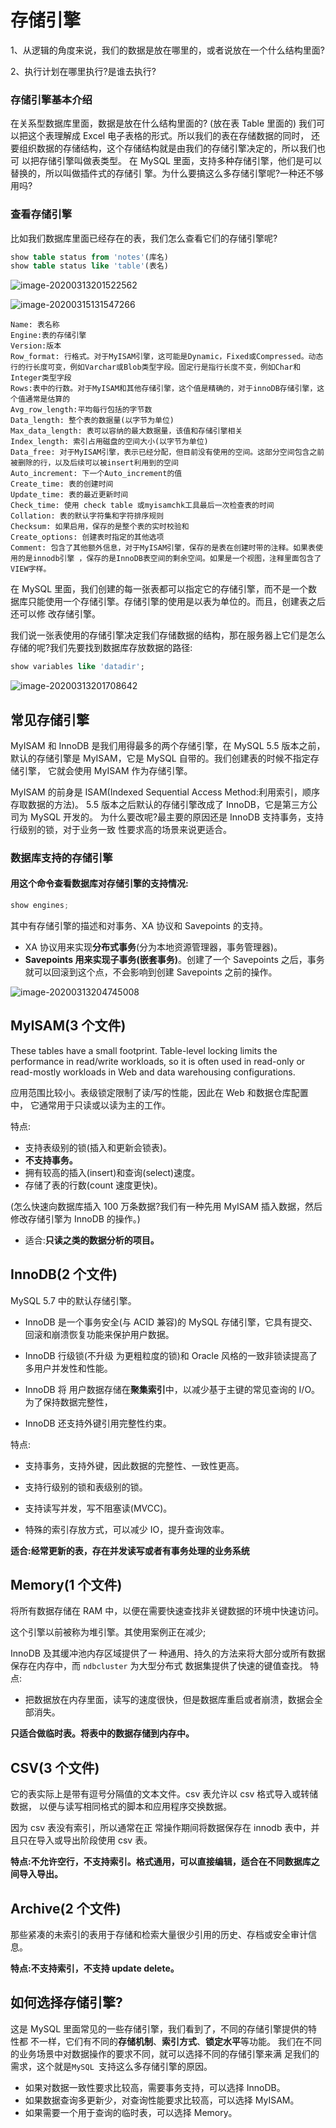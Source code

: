 # 存储引擎

1、从逻辑的角度来说，我们的数据是放在哪里的，或者说放在一个什么结构里面?

 2、执行计划在哪里执行?是谁去执行?

### 存储引擎基本介绍

在关系型数据库里面，数据是放在什么结构里面的? (放在表 Table 里面的)
我们可以把这个表理解成 Excel 电子表格的形式。所以我们的表在存储数据的同时，
还要组织数据的存储结构，这个存储结构就是由我们的存储引擎决定的，所以我们也可 以把存储引擎叫做表类型。
在 MySQL 里面，支持多种存储引擎，他们是可以替换的，所以叫做插件式的存储引 擎。为什么要搞这么多存储引擎呢?一种还不够用吗?

### 查看存储引擎

比如我们数据库里面已经存在的表，我们怎么查看它们的存储引擎呢?

```sql
show table status from 'notes'(库名)
show table status like 'table'(表名)
```

![image-20200313201522562](assets/image-20200313201522562.png)

![image-20200315131547266](assets/image-20200315131547266.png)

```
Name: 表名称
Engine:表的存储引擎
Version:版本
Row_format: 行格式。对于MyISAM引擎，这可能是Dynamic，Fixed或Compressed。动态行的行长度可变，例如Varchar或Blob类型字段。固定行是指行长度不变，例如Char和Integer类型字段
Rows:表中的行数。对于MyISAM和其他存储引擎，这个值是精确的，对于innoDB存储引擎，这个值通常是估算的
Avg_row_length:平均每行包括的字节数 
Data_length: 整个表的数据量(以字节为单位)
Max_data_length: 表可以容纳的最大数据量，该值和存储引擎相关
Index_length: 索引占用磁盘的空间大小(以字节为单位)
Data_free: 对于MyISAM引擎，表示已经分配，但目前没有使用的空间。这部分空间包含之前被删除的行，以及后续可以被insert利用到的空间
Auto_increment: 下一个Auto_increment的值
Create_time: 表的创建时间
Update_time: 表的最近更新时间
Check_time: 使用 check table 或myisamchk工具最后一次检查表的时间
Collation: 表的默认字符集和字符排序规则
Checksum: 如果启用，保存的是整个表的实时校验和
Create_options: 创建表时指定的其他选项
Comment: 包含了其他额外信息，对于MyISAM引擎，保存的是表在创建时带的注释。如果表使用的是innodb引擎 ，保存的是InnoDB表空间的剩余空间。如果是一个视图，注释里面包含了VIEW字样。
```

在 MySQL 里面，我们创建的每一张表都可以指定它的存储引擎，而不是一个数据库只能使用一个存储引擎。存储引擎的使用是以表为单位的。而且，创建表之后还可以修 改存储引擎。

我们说一张表使用的存储引擎决定我们存储数据的结构，那在服务器上它们是怎么 存储的呢?我们先要找到数据库存放数据的路径:

```sql
show variables like 'datadir';
```

![image-20200313201708642](assets/image-20200313201708642.png)

## 常见存储引擎

MyISAM 和 InnoDB 是我们用得最多的两个存储引擎，在 MySQL 5.5 版本之前， 默认的存储引擎是 MyISAM，它是 MySQL 自带的。我们创建表的时候不指定存储引擎， 它就会使用 MyISAM 作为存储引擎。

MyISAM 的前身是 ISAM(Indexed Sequential Access Method:利用索引，顺序 存取数据的方法)。
5.5 版本之后默认的存储引擎改成了 InnoDB，它是第三方公司为 MySQL 开发的。 为什么要改呢?最主要的原因还是 InnoDB 支持事务，支持行级别的锁，对于业务一致 性要求高的场景来说更适合。

### 数据库支持的存储引擎

#### 用这个命令查看数据库对存储引擎的支持情况:

```java
show engines;
```

其中有存储引擎的描述和对事务、XA 协议和 Savepoints 的支持。

- XA 协议用来实现**分布式事务**(分为本地资源管理器，事务管理器)。 
- **Savepoints 用来实现子事务(嵌套事务)**。创建了一个 Savepoints 之后，事务就可以回滚到这个点，不会影响到创建 Savepoints 之前的操作。

![image-20200313204745008](assets/image-20200313204745008.png)

## MyISAM(3 个文件)

These tables have a small footprint. Table-level locking limits the performance in read/write workloads, so it is often used in read-only or read-mostly workloads in Web and data warehousing configurations.

应用范围比较小。表级锁定限制了读/写的性能，因此在 Web 和数据仓库配置中， 它通常用于只读或以读为主的工作。

特点:

- 支持表级别的锁(插入和更新会锁表)。
- **不支持事务。** 
- 拥有较高的插入(insert)和查询(select)速度。
- 存储了表的行数(count 速度更快)。

(怎么快速向数据库插入 100 万条数据?我们有一种先用 MyISAM 插入数据，然后修改存储引擎为 InnoDB 的操作。)

-  适合:**只读之类的数据分析的项目。**

## InnoDB(2 个文件)

MySQL  5.7 中的默认存储引擎。

- InnoDB 是一个事务安全(与 ACID 兼容)的 MySQL 存储引擎，它具有提交、回滚和崩溃恢复功能来保护用户数据。

- InnoDB 行级锁(不升级 为更粗粒度的锁)和 Oracle 风格的一致非锁读提高了多用户并发性和性能。
- InnoDB 将 用户数据存储在**聚集索引**中，以减少基于主键的常见查询的 I/O。为了保持数据完整性，

- InnoDB 还支持外键引用完整性约束。 

特点:

- 支持事务，支持外键，因此数据的完整性、一致性更高。

- 支持行级别的锁和表级别的锁。 
- 支持读写并发，写不阻塞读(MVCC)。 
- 特殊的索引存放方式，可以减少 IO，提升查询效率。 

**适合:经常更新的表，存在并发读写或者有事务处理的业务系统**

## Memory(1 个文件)

将所有数据存储在 RAM 中，以便在需要快速查找非关键数据的环境中快速访问。

这个引擎以前被称为堆引擎。其使用案例正在减少;

InnoDB 及其缓冲池内存区域提供了一 种通用、持久的方法来将大部分或所有数据保存在内存中，而 `ndbcluster` 为大型分布式 数据集提供了快速的键值查找。
特点:

- 把数据放在内存里面，读写的速度很快，但是数据库重启或者崩溃，数据会全部消失。

**只适合做临时表。将表中的数据存储到内存中。**

## CSV(3 个文件)

它的表实际上是带有逗号分隔值的文本文件。csv 表允许以 csv 格式导入或转储数据， 以便与读写相同格式的脚本和应用程序交换数据。

因为 csv 表没有索引，所以通常在正 常操作期间将数据保存在 innodb 表中，并且只在导入或导出阶段使用 csv 表。

**特点:不允许空行，不支持索引。格式通用，可以直接编辑，适合在不同数据库之间导入导出。**

## Archive(2 个文件)

那些紧凑的未索引的表用于存储和检索大量很少引用的历史、存档或安全审计信息。

 **特点:不支持索引，不支持 update delete。**

## 如何选择存储引擎?

这是 MySQL 里面常见的一些存储引擎，我们看到了，不同的存储引擎提供的特性都 不一样，它们有不同的**存储机制**、**索引方式**、**锁定水平**等功能。
我们在不同的业务场景中对数据操作的要求不同，就可以选择不同的存储引擎来满 足我们的需求，这个就是`MySQL `支持这么多存储引擎的原因。

- 如果对数据一致性要求比较高，需要事务支持，可以选择 InnoDB。
-  如果数据查询多更新少，对查询性能要求比较高，可以选择 MyISAM。 
- 如果需要一个用于查询的临时表，可以选择 Memory。